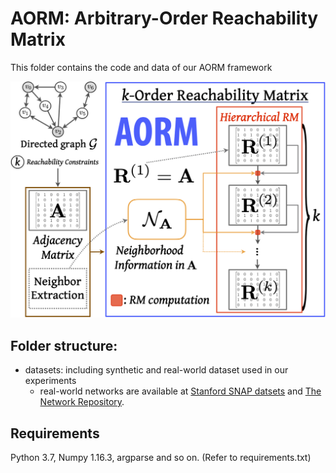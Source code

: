 # AORM: Arbitrary-Order Reachability Matrix

This folder contains the code and data of our AORM framework

![](./images/aorm-architecture.png)

## Folder structure:

* datasets: including synthetic and real-world dataset used in our experiments
	* real-world networks are available at [Stanford SNAP datsets](http://snap.stanford.edu/data/index.html) and [The Network Repository](http://networkrepository.com/).

## Requirements

Python 3.7, Numpy 1.16.3, argparse and so on. (Refer to requirements.txt)
